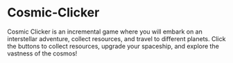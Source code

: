 # Cosmic-Clicker
Cosmic Clicker is an incremental game where you will embark on an interstellar adventure, collect resources, and travel to different planets. Click the buttons to collect resources, upgrade your spaceship, and explore the vastness of the cosmos!
